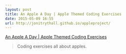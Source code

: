 ```yaml
---
layout: post
title: An Apple A Day | Apple Themed Coding Exercises
date: 2015-05-09 16:55
url: http://jonitrythall.github.io/appleproject/
---
```


[An Apple A Day | Apple Themed Coding Exercises](http://jonitrythall.github.io/appleproject/)

> Coding exercises all about apples.

